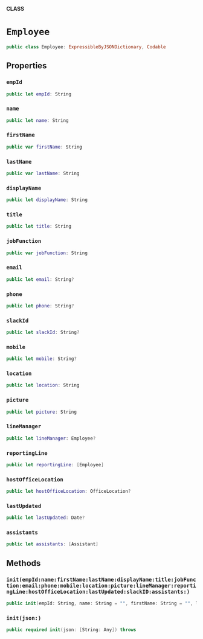 **CLASS**

# `Employee`

```swift
public class Employee: ExpressibleByJSONDictionary, Codable
```

## Properties
### `empId`

```swift
public let empId: String
```

### `name`

```swift
public let name: String
```

### `firstName`

```swift
public var firstName: String
```

### `lastName`

```swift
public var lastName: String
```

### `displayName`

```swift
public let displayName: String
```

### `title`

```swift
public let title: String
```

### `jobFunction`

```swift
public var jobFunction: String
```

### `email`

```swift
public let email: String?
```

### `phone`

```swift
public let phone: String?
```

### `slackId`

```swift
public let slackId: String?
```

### `mobile`

```swift
public let mobile: String?
```

### `location`

```swift
public let location: String
```

### `picture`

```swift
public let picture: String
```

### `lineManager`

```swift
public let lineManager: Employee?
```

### `reportingLine`

```swift
public let reportingLine: [Employee]
```

### `hostOfficeLocation`

```swift
public let hostOfficeLocation: OfficeLocation?
```

### `lastUpdated`

```swift
public let lastUpdated: Date?
```

### `assistants`

```swift
public let assistants: [Assistant]
```

## Methods
### `init(empId:name:firstName:lastName:displayName:title:jobFunction:email:phone:mobile:location:picture:lineManager:reportingLine:hostOfficeLocation:lastUpdated:slackID:assistants:)`

```swift
public init(empId: String, name: String = "", firstName: String = "", lastName: String = "", displayName: String = "", title: String = "", jobFunction: String = "", email: String = "", phone: String = "", mobile: String = "", location: String = "", picture: String = "", lineManager: Employee? = nil, reportingLine: [Employee] = [], hostOfficeLocation: OfficeLocation? = nil, lastUpdated: Date? = nil, slackID: String? = nil, assistants: [Assistant] = [])
```

### `init(json:)`

```swift
public required init(json: [String: Any]) throws
```
